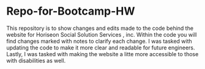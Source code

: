 # Repo-for-Bootcamp-HW
This repository is to show changes and edits 
made to the code behind the website for Horiseon Social 
Solution Services , inc.
Within the code you will find changes marked with notes to clarify each change.
I was tasked with updating the code to make it more clear and readable for future engineers. 
Lastly, I was tasked with making the website a litte more accessible to those with disabilities as well.
